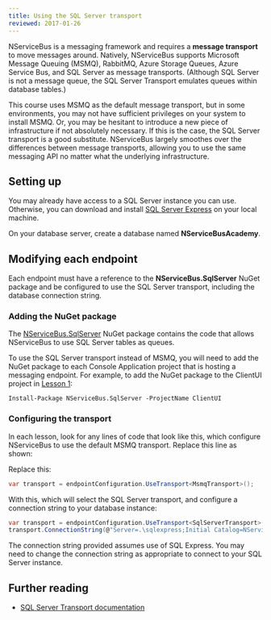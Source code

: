 ```yaml
---
title: Using the SQL Server transport
reviewed: 2017-01-26
---
```


NServiceBus is a messaging framework and requires a **message transport** to move messages around. Natively, NServiceBus supports Microsoft Message Queuing (MSMQ), RabbitMQ, Azure Storage Queues, Azure Service Bus, and SQL Server as message transports. (Although SQL Server is not a message queue, the SQL Server Transport emulates queues within database tables.)

This course uses MSMQ as the default message transport, but in some environments, you may not have sufficient privileges on your system to install MSMQ. Or, you may be hesitant to introduce a new piece of infrastructure if not absolutely necessary. If this is the case, the SQL Server transport is a good substitute. NServiceBus largely smoothes over the differences between message transports, allowing you to use the same messaging API no matter what the underlying infrastructure.


## Setting up

You may already have access to a SQL Server instance you can use. Otherwise, you can download and install [SQL Server Express](http://downloadsqlserverexpress.com/) on your local machine.

On your database server, create a database named **NServiceBusAcademy**.


## Modifying each endpoint

Each endpoint must have a reference to the **NServiceBus.SqlServer** NuGet package and be configured to use the SQL Server transport, including the database connection string.


### Adding the NuGet package

The [NServiceBus.SqlServer](https://www.nuget.org/packages/NServiceBus.SqlServer) NuGet package contains the code that allows NServiceBus to use SQL Server tables as queues.

To use the SQL Server transport instead of MSMQ, you will need to add the NuGet package to each Console Application project that is hosting a messaging endpoint. For example, to add the NuGet package to the ClientUI project in [Lesson 1](lesson-1/):

    Install-Package NServiceBus.SqlServer -ProjectName ClientUI


### Configuring the transport

In each lesson, look for any lines of code that look like this, which configure NServiceBus to use the default MSMQ transport. Replace this line as shown:

Replace this:

```cs
var transport = endpointConfiguration.UseTransport<MsmqTransport>();
```

With this, which will select the SQL Server transport, and configure a connection string to your database instance:

```cs
var transport = endpointConfiguration.UseTransport<SqlServerTransport>();
transport.ConnectionString(@"Server=.\sqlexpress;Initial Catalog=NServiceBusAcademy;Trusted_Connection=true;Max Pool Size=100;");
```

The connection string provided assumes use of SQL Express. You may need to change the connection string as appropriate to connect to your SQL Server instance.


## Further reading

* [SQL Server Transport documentation](/nservicebus/sqlserver/)